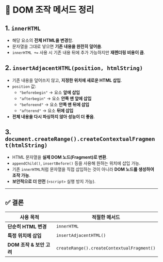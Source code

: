 # 📌 DOM 조작 메서드 정리

## 1. `innerHTML`
- 해당 요소의 **전체 HTML을 변경**함.
- 문자열을 그대로 넣으면 **기존 내용을 완전히 덮어씀**.
- `innerHTML +=` 사용 시 기존 내용 뒤에 추가 가능하지만 **재렌더링 비용이 큼**.

## 2. `insertAdjacentHTML(position, htmlString)`
- 기존 내용을 덮어쓰지 않고, **지정한 위치에 새로운 HTML 삽입**.
- `position` 값:
    - `"beforebegin"` → 요소 **앞에 삽입**
    - `"afterbegin"` → 요소 **안쪽 맨 앞에 삽입**
    - `"beforeend"` → 요소 **안쪽 맨 뒤에 삽입**
    - `"afterend"` → 요소 **뒤에 삽입**
- **전체 내용을 다시 파싱하지 않아 성능이 더 좋음**.

## 3. `document.createRange().createContextualFragment(htmlString)`
- HTML 문자열을 **실제 DOM 노드(Fragment)로 변환**.
- `appendChild()`, `insertBefore()` 등을 사용해 원하는 위치에 삽입 가능.
- 기존 `innerHTML`처럼 문자열을 직접 삽입하는 것이 아니라 **DOM 노드를 생성하여 조작 가능**.
- **보안적으로 더 안전** (`<script>` 실행 방지 가능).

---

## ✅ 결론
| 사용 목적 | 적절한 메서드 |
|-----------|-------------|
| **단순히 HTML 변경** | `innerHTML` |
| **특정 위치에 삽입** | `insertAdjacentHTML()` |
| **DOM 조작 & 보안 고려** | `createRange().createContextualFragment()` |
